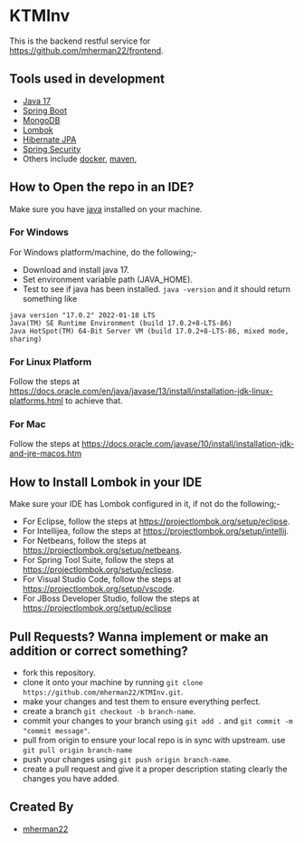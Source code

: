 # KTMInv
This is the backend restful service for https://github.com/mherman22/frontend.

## Tools used in development
- [Java 17](https://www.oracle.com/java/technologies/javase/jdk17-archive-downloads.html)
- [Spring Boot](https://spring.io/projects/spring-boot)
- [MongoDB](https://www.googleadservices.com/pagead/aclk?sa=L&ai=DChcSEwjDj4CYq9r5AhVrj2gJHT2EAzMYABAAGgJ3Zg&ohost=www.google.com&cid=CAESauD2Cnb9DjuARAaGdb8fUY7PidJkeHQuZGv31fAo-qJPDVfzRGSobIeC0RrEHoOprOj_ehXBlgJb3YiEbGSq8AUlCSIFHtfvfB0mMCBsXG7XhXsbe7D2KQ8OpPeGD2tJWlaXBrOjEUjXTpE&sig=AOD64_0dcN4gkjhZ1G6BmZmKoOYCbwxmsQ&q&adurl&ved=2ahUKEwioufaXq9r5AhXA_bsIHbwlBxwQ0Qx6BAgEEAE)
- [Lombok](https://projectlombok.org/)
- [Hibernate JPA](https://www.microsoft.com/software-download/windows10)
- [Spring Security](https://spring.io/projects/spring-security)
- Others include [docker](https://www.docker.com/), [maven](https://maven.apache.org/), 

## How to Open the repo in an IDE?
Make sure you have [java](https://www.oracle.com/java/) installed on your machine.

### For Windows
For Windows platform/machine, do the following;-
- Download and install java 17.
- Set environment variable path (JAVA_HOME).
- Test to see if java has been installed. `java -version` and it should return something like
```
java version "17.0.2" 2022-01-18 LTS
Java(TM) SE Runtime Environment (build 17.0.2+8-LTS-86)
Java HotSpot(TM) 64-Bit Server VM (build 17.0.2+8-LTS-86, mixed mode, sharing)
```
### For Linux Platform
Follow the steps at https://docs.oracle.com/en/java/javase/13/install/installation-jdk-linux-platforms.html to achieve that.

### For Mac
Follow the steps at https://docs.oracle.com/javase/10/install/installation-jdk-and-jre-macos.htm

## How to Install Lombok in your IDE
Make sure your IDE has Lombok configured in it, if not do the following;-
- For Eclipse, follow the steps at https://projectlombok.org/setup/eclipse.
- For Intellijea, follow the steps at https://projectlombok.org/setup/intellij.
- For Netbeans, follow the steps at https://projectlombok.org/setup/netbeans.
- For Spring Tool Suite, follow the steps at https://projectlombok.org/setup/eclipse.
- For Visual Studio Code, follow the steps at https://projectlombok.org/setup/vscode.
- For JBoss Developer Studio, follow the steps at https://projectlombok.org/setup/eclipse

## Pull Requests? Wanna implement or make an addition or correct something?
- fork this repository.
- clone it onto your machine by running `git clone https://github.com/mherman22/KTMInv.git`.
- make your changes and test them to ensure everything perfect.
- create a branch `git checkout -b branch-name`.
- commit your changes to your branch using `git add .` and  `git commit -m "commit message"`.
- pull from origin to ensure your local repo is in sync with upstream. use `git pull origin branch-name`
- push your changes using `git push origin branch-name`.
- create a pull request and give it a proper description stating clearly the changes you have added.

## Created By
- [mherman22](https://github.com/mherman22)
